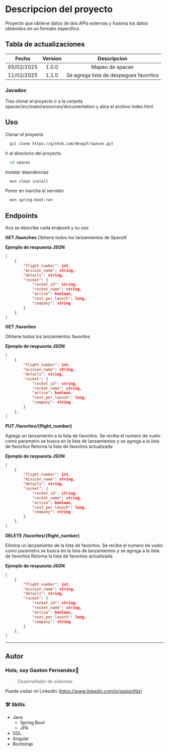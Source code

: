 # Descripcion del proyecto

Proyecto que obtiene datos de dos APIs externas y fusiona los datos obtenidos en un formato especifico

## Tabla de actualizaciones

| Fecha | Version | Descripcion |
| :---: | :---: | :---: |
| 05/02/2025 | 1.0.0 | Mapeo de spacex |
| 11/02/2025 | 1.1.0 | Se agrega lista de despegues favoritos |

### Javadoc

Tras clonar el proyecto ir a la carpeta spacex/src/main/resources/documentation y abra el archivo index.html

## Uso

Clonar el proyecto

```bash
  git clone https://github.com/devgaf/spacex.git
```

Ir al directorio del proyecto

```bash
  cd spacex
```

Instalar depndencias

```bash
  mvn clean install
```

Poner en marcha el servidor

```bash
  mvn spring-boot:run
```

## Endpoints

Aca se describe cada endpoint y su uso

**GET /launches**
Obtiene todos los lanzamientos de SpaceX

**Ejemplo de respuesta JSON**

```json
[
    {
        "flight_number": int,
        "mission_name": string,
        "details": string,
        "rocket": {
            "rocket_id": string,
            "rocket_name": string,
            "active": boolean,
            "cost_per_launch": long,
            "company": string
        }
    },
]

```

**GET /favorites**

Obtiene todos los lanzamientos favoritos

**Ejemplo de respuesta JSON**

```json
[
    {
        "flight_number": int,
        "mission_name": string,
        "details": string,
        "rocket": {
            "rocket_id": string,
            "rocket_name": string,
            "active": boolean,
            "cost_per_launch": long,
            "company": string
        }
    },
]
```

**PUT /favorites/{flight_number}**

Agrega un lanzamiento a la lista de favoritos.
Se recibe el numero de vuelo como parametro se busca en la lista de lanzamientos y se agrega a la lista de favoritos
Retorna la lista de favoritos actualizada

**Ejemplo de respuesta JSON**

```json
[
    {
        "flight_number": int,
        "mission_name": string,
        "details": string,
        "rocket": {
            "rocket_id": string,
            "rocket_name": string,
            "active": boolean,
            "cost_per_launch": long,
            "company": string
        }
    },
]
```

**DELETE /favorites/{flight_number}**

Elimina un lanzamiento de la lista de favoritos.
Se recibe el numero de vuelo como parametro se busca en la lista de lanzamientos y se agrega a la lista de favoritos
Retorna la lista de favoritos actualizada

**Ejemplo de respuesta JSON**

```json
[
    {
        "flight_number": int,
        "mission_name": string,
        "details": string,
        "rocket": {
            "rocket_id": string,
            "rocket_name": string,
            "active": boolean,
            "cost_per_launch": long,
            "company": string
        }
    },
]
```

---

## Autor

### Hola, soy Gaston Fernandez👋
>
> *Desarrollador de sistemas*

Puede vistiar mi LinkedIn (<https://www.linkedin.com/in/gastonfdz>)

### 🛠 Skills

- Java
  - Spring Boot
  - JPA
- SQL
- Angular
- Bootstrap
